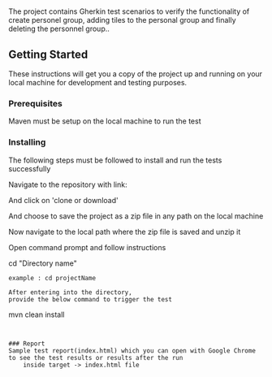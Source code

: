 # 
The project contains Gherkin test scenarios to verify the functionality of create personel group, adding tiles to the personal group and finally deleting the personnel group..

## Getting Started

These instructions will get you a copy of the project up and running on your local machine for development and testing purposes.


### Prerequisites 

Maven must be setup on the local machine to run the test


### Installing

 The following steps must be followed to install and run the tests successfully


Navigate to the repository with link: 


And click on 'clone or download'

And choose to save the project as a zip file in any path on the local machine

Now navigate to the local path where the zip file is saved and unzip it

Open command prompt and follow instructions

cd "Directory name"


```
example : cd projectName  

After entering into the directory, 
provide the below command to trigger the test

```
mvn clean install
``` 

 
### Report
Sample test report(index.html) which you can open with Google Chrome to see the test results or results after the run
	inside target -> index.html file
